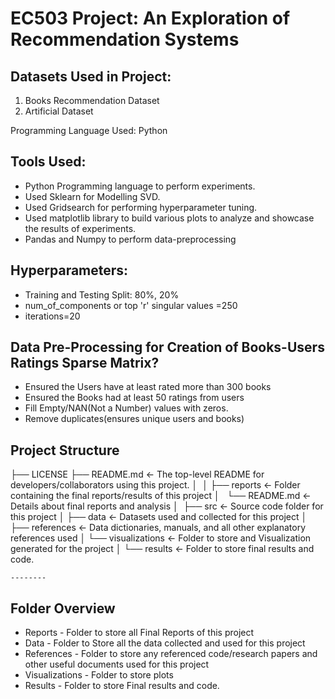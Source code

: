 # EC503 Project: An Exploration of Recommendation Systems


## Datasets Used in Project: 
1. Books Recommendation Dataset
2. Artificial Dataset
                        
          
          
Programming Language Used: Python
## Tools Used: 
- Python Programming language to perform experiments.
- Used Sklearn for Modelling SVD.
- Used Gridsearch for performing hyperparameter tuning. 
- Used matplotlib library to build various plots to analyze and showcase the results of experiments. 
- Pandas and Numpy to perform data-preprocessing


## Hyperparameters: 
- Training and Testing Split: 80%, 20%
- num_of_components or top 'r' singular values =250
- iterations=20


## Data Pre-Processing for Creation of Books-Users Ratings Sparse Matrix?

* Ensured the Users have at least rated more than 300 books
* Ensured the Books had at least 50 ratings from users
* Fill Empty/NAN(Not a Number) values with zeros.
* Remove duplicates(ensures unique users and books)


## Project Structure

├── LICENSE
├── README.md          <- The top-level README for developers/collaborators using this project.
│ 
│
├── reports            <- Folder containing the final reports/results of this project
│   └── README.md      <- Details about final reports and analysis
│ 
├── src                <- Source code folder for this project
    │
    ├── data           <- Datasets used and collected for this project
    │       
    ├── references     <- Data dictionaries, manuals, and all other explanatory references used 
    │
    └── visualizations <- Folder to store and Visualization generated for the project
    │
    └── results        <- Folder to store final results and code.
    
    --------
     
## Folder Overview

- Reports           - Folder to store all Final Reports of this project
- Data              - Folder to Store all the data collected and used for this project 
- References        - Folder to store any referenced code/research papers and other useful documents used for this project
- Visualizations    - Folder to store plots
- Results           - Folder to store Final results and code.

